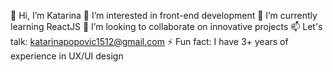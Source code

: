 👋 Hi, I’m Katarina
👀 I’m interested in front-end development
🌱 I’m currently learning ReactJS
💞️ I’m looking to collaborate on innovative projects
📫 Let's talk: katarinapopovic1512@gmail.com
⚡ Fun fact: I have 3+ years of experience in UX/UI design

<!---
sapereaude1512/sapereaude1512 is a ✨ special ✨ repository because its `README.md` (this file) appears on your GitHub profile.
You can click the Preview link to take a look at your changes.
--->

